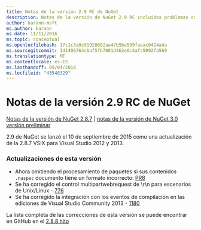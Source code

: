 ```yaml
---
title: Notas de la versión 2.9 RC de NuGet
description: Notas de la versión de NuGet 2.9 RC incluidos problemas conocidos, correcciones de errores, características agregadas y dcr.
author: karann-msft
ms.author: karann
ms.date: 11/11/2016
ms.topic: conceptual
ms.openlocfilehash: 17c1c3a0c91928602aa47b5ba599faeac0424a4a
ms.sourcegitcommit: 1d1406764c6af5fb7801d462e0c4afc9092fa569
ms.translationtype: MT
ms.contentlocale: es-ES
ms.lasthandoff: 09/04/2018
ms.locfileid: "43548329"
---
```

# <a name="nuget-29-rc-release-notes"></a>Notas de la versión 2.9 RC de NuGet

[Notas de la versión de NuGet 2.8.7](../release-notes/nuget-2.8.7.md) | [notas de la versión de NuGet 3.0 versión preliminar](../release-notes/nuget-3.0-preview.md)

2.9 de NuGet se lanzó el 10 de septiembre de 2015 como una actualización de la 2.8.7 VSIX para Visual Studio 2012 y 2013.

### <a name="updates-in-this-release"></a>Actualizaciones de esta versión

* Ahora omitiendo el procesamiento de paquetes si sus contenidos `.nuspec` documento tiene un formato incorrecto: [PR8](https://github.com/NuGet/NuGet2/pull/8)
* Se ha corregido el control multipartwebrequest de \r\n para escenarios de Unix/Linux - [776](https://github.com/NuGet/Home/issues/776)
* Se ha corregido la integración con los eventos de compilación en las ediciones de Visual Studio Community 2013 - [1180](https://github.com/NuGet/Home/issues/1180)


La lista completa de las correcciones de esta versión se puede encontrar en GitHub en el [2.8.8 hito](https://github.com/NuGet/Home/issues?q=milestone%3A2.8.8+is%3Aclosed)
